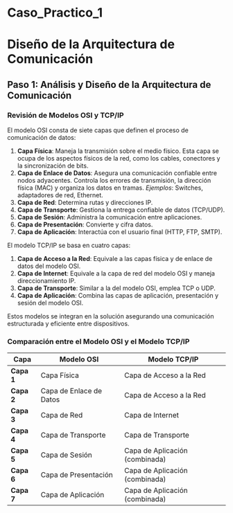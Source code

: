 # Caso_Practico_1

# Diseño de la Arquitectura de Comunicación

## Paso 1: Análisis y Diseño de la Arquitectura de Comunicación

### Revisión de Modelos OSI y TCP/IP

El modelo OSI consta de siete capas que definen el proceso de comunicación de datos:

1. **Capa Física**: Maneja la transmisión sobre el medio físico. Esta capa se ocupa de los aspectos físicos de la red, como los cables, conectores y la sincronización de bits.
2. **Capa de Enlace de Datos**: Asegura una comunicación confiable entre nodos adyacentes. Controla los errores de transmisión, la dirección física (MAC) y organiza los datos en tramas.
   *Ejemplos*: Switches, adaptadores de red, Ethernet.
4. **Capa de Red**: Determina rutas y direcciones IP. 
5. **Capa de Transporte**: Gestiona la entrega confiable de datos (TCP/UDP).
6. **Capa de Sesión**: Administra la comunicación entre aplicaciones.
7. **Capa de Presentación**: Convierte y cifra datos.
8. **Capa de Aplicación**: Interactúa con el usuario final (HTTP, FTP, SMTP).

El modelo TCP/IP se basa en cuatro capas:

1. **Capa de Acceso a la Red**: Equivale a las capas física y de enlace de datos del modelo OSI.
2. **Capa de Internet**: Equivale a la capa de red del modelo OSI y maneja direccionamiento IP.
3. **Capa de Transporte**: Similar a la del modelo OSI, emplea TCP o UDP.
4. **Capa de Aplicación**: Combina las capas de aplicación, presentación y sesión del modelo OSI.

Estos modelos se integran en la solución asegurando una comunicación estructurada y eficiente entre dispositivos.

### Comparación entre el Modelo OSI y el Modelo TCP/IP

| **Capa**               | **Modelo OSI**                     | **Modelo TCP/IP**                  |
|------------------------|------------------------------------|------------------------------------|
| **Capa 1**              | Capa Física                        | Capa de Acceso a la Red           |
| **Capa 2**              | Capa de Enlace de Datos            | Capa de Acceso a la Red           |
| **Capa 3**              | Capa de Red                        | Capa de Internet                  |
| **Capa 4**              | Capa de Transporte                 | Capa de Transporte                |
| **Capa 5**              | Capa de Sesión                     | Capa de Aplicación (combinada)    |
| **Capa 6**              | Capa de Presentación               | Capa de Aplicación (combinada)    |
| **Capa 7**              | Capa de Aplicación                 | Capa de Aplicación (combinada)    |

